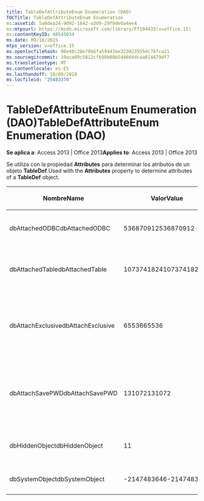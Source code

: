 ```yaml
---
title: TableDefAttributeEnum Enumeration (DAO)
TOCTitle: TableDefAttributeEnum Enumeration
ms:assetid: 5a0dea24-9092-1642-a3d9-29f0de0a4ee4
ms:mtpsurl: https://msdn.microsoft.com/library/Ff194433(v=office.15)
ms:contentKeyID: 48545034
ms.date: 09/18/2015
mtps_version: v=office.15
ms.openlocfilehash: 08e48c28e78b6fa59443ee323023555dc787ca21
ms.sourcegitcommit: 19aca09c5812cfb98b68b5d4604dcaa814479df7
ms.translationtype: MT
ms.contentlocale: es-ES
ms.lasthandoff: 10/09/2018
ms.locfileid: "25483370"
---
```

# <a name="tabledefattributeenum-enumeration-dao"></a><span data-ttu-id="a21fd-102">TableDefAttributeEnum Enumeration (DAO)</span><span class="sxs-lookup"><span data-stu-id="a21fd-102">TableDefAttributeEnum Enumeration (DAO)</span></span>


<span data-ttu-id="a21fd-103">**Se aplica a**: Access 2013 | Office 2013</span><span class="sxs-lookup"><span data-stu-id="a21fd-103">**Applies to**: Access 2013 | Office 2013</span></span>

<span data-ttu-id="a21fd-104">Se utiliza con la propiedad **Attributes** para determinar los atributos de un objeto **TableDef**.</span><span class="sxs-lookup"><span data-stu-id="a21fd-104">Used with the **Attributes** property to determine attributes of a **TableDef** object.</span></span>

<table>
<colgroup>
<col style="width: 33%" />
<col style="width: 33%" />
<col style="width: 33%" />
</colgroup>
<thead>
<tr class="header">
<th><p><span data-ttu-id="a21fd-105">Nombre</span><span class="sxs-lookup"><span data-stu-id="a21fd-105">Name</span></span></p></th>
<th><p><span data-ttu-id="a21fd-106">Valor</span><span class="sxs-lookup"><span data-stu-id="a21fd-106">Value</span></span></p></th>
<th><p><span data-ttu-id="a21fd-107">Descripción</span><span class="sxs-lookup"><span data-stu-id="a21fd-107">Description</span></span></p></th>
</tr>
</thead>
<tbody>
<tr class="odd">
<td><p><span data-ttu-id="a21fd-108">dbAttachedODBC</span><span class="sxs-lookup"><span data-stu-id="a21fd-108">dbAttachedODBC</span></span></p></td>
<td><p><span data-ttu-id="a21fd-109">536870912</span><span class="sxs-lookup"><span data-stu-id="a21fd-109">536870912</span></span></p></td>
<td><p><span data-ttu-id="a21fd-110">Tabla de base de datos ODBC vinculada.</span><span class="sxs-lookup"><span data-stu-id="a21fd-110">Linked ODBC database table.</span></span></p></td>
</tr>
<tr class="even">
<td><p><span data-ttu-id="a21fd-111">dbAttachedTable</span><span class="sxs-lookup"><span data-stu-id="a21fd-111">dbAttachedTable</span></span></p></td>
<td><p><span data-ttu-id="a21fd-112">1073741824</span><span class="sxs-lookup"><span data-stu-id="a21fd-112">1073741824</span></span></p></td>
<td><p><span data-ttu-id="a21fd-113">Tabla de base de datos que no es ODBC vinculada.</span><span class="sxs-lookup"><span data-stu-id="a21fd-113">Linked non-ODBC database table.</span></span></p></td>
</tr>
<tr class="odd">
<td><p><span data-ttu-id="a21fd-114">dbAttachExclusive</span><span class="sxs-lookup"><span data-stu-id="a21fd-114">dbAttachExclusive</span></span></p></td>
<td><p><span data-ttu-id="a21fd-115">65536</span><span class="sxs-lookup"><span data-stu-id="a21fd-115">65536</span></span></p></td>
<td><p><span data-ttu-id="a21fd-116">Abre una tabla de base de datos de Microsoft Access vinculada para uso exclusivo.</span><span class="sxs-lookup"><span data-stu-id="a21fd-116">Opens a linked Microsoft Access database engine table for exclusive use.</span></span></p></td>
</tr>
<tr class="even">
<td><p><span data-ttu-id="a21fd-117">dbAttachSavePWD</span><span class="sxs-lookup"><span data-stu-id="a21fd-117">dbAttachSavePWD</span></span></p></td>
<td><p><span data-ttu-id="a21fd-118">131072</span><span class="sxs-lookup"><span data-stu-id="a21fd-118">131072</span></span></p></td>
<td><p><span data-ttu-id="a21fd-119">Guarda el identificador de usuario y la contraseña para una tabla remota vinculada.</span><span class="sxs-lookup"><span data-stu-id="a21fd-119">Saves user ID and password for linked remote table.</span></span></p></td>
</tr>
<tr class="odd">
<td><p><span data-ttu-id="a21fd-120">dbHiddenObject</span><span class="sxs-lookup"><span data-stu-id="a21fd-120">dbHiddenObject</span></span></p></td>
<td><p><span data-ttu-id="a21fd-121">1</span><span class="sxs-lookup"><span data-stu-id="a21fd-121">1</span></span></p></td>
<td><p><span data-ttu-id="a21fd-122">Tabla oculta (para uso temporal).</span><span class="sxs-lookup"><span data-stu-id="a21fd-122">Hidden table (for temporary use).</span></span></p></td>
</tr>
<tr class="even">
<td><p><span data-ttu-id="a21fd-123">dbSystemObject</span><span class="sxs-lookup"><span data-stu-id="a21fd-123">dbSystemObject</span></span></p></td>
<td><p><span data-ttu-id="a21fd-124">-2147483646</span><span class="sxs-lookup"><span data-stu-id="a21fd-124">-2147483646</span></span></p></td>
<td><p><span data-ttu-id="a21fd-125">Tabla del sistema.</span><span class="sxs-lookup"><span data-stu-id="a21fd-125">System table.</span></span></p></td>
</tr>
</tbody>
</table>

